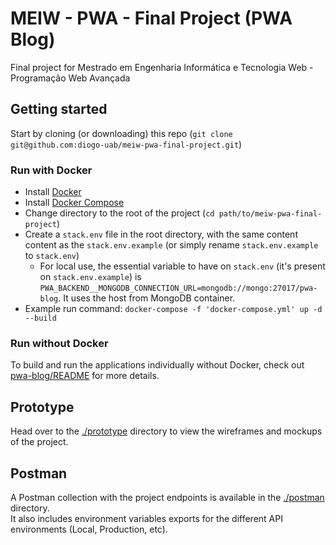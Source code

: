 # MEIW - PWA - Final Project (PWA Blog)

Final project for Mestrado em Engenharia Informática e Tecnologia Web - Programação Web Avançada

## Getting started

Start by cloning (or downloading) this repo (`git clone git@github.com:diogo-uab/meiw-pwa-final-project.git`)

### Run with Docker

* Install [Docker](https://docker.com)
* Install [Docker Compose](https://docs.docker.com/compose/)
* Change directory to the root of the project (`cd path/to/meiw-pwa-final-project`)
* Create a `stack.env` file in the root directory, with the same content content as the `stack.env.example` (or simply rename `stack.env.example` to `stack.env`)
  * For local use, the essential variable to have on `stack.env` (it's present on `stack.env.example`) is `PWA_BACKEND__MONGODB_CONNECTION_URL=mongodb://mongo:27017/pwa-blog`. It uses the host from MongoDB container.
* Example run command: `docker-compose -f 'docker-compose.yml' up -d --build`

### Run without Docker

To build and run the applications individually without Docker, check out [pwa-blog/README](./pwa-blog/README.md) for more details.

## Prototype

Head over to the [./prototype](./prototype/) directory to view the wireframes and mockups of the project.

## Postman

A Postman collection with the project endpoints is available in the [./postman](./postman/) directory.\
It also includes environment variables exports for the different API environments (Local, Production, etc).
